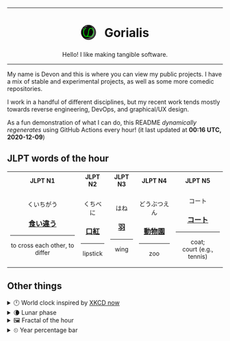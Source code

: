***

<h1 align="center">
<sub>
    <img src="readme/resources/avatar.png" height="36">
</sub>
&nbsp;
Gorialis
</h1>
<p align="center">
Hello! I like making tangible software.
</p>

***

My name is Devon and this is where you can view my public projects. I have a mix of stable and experimental projects, as well as some more comedic repositories.

I work in a handful of different disciplines, but my recent work tends mostly towards reverse engineering, DevOps, and graphical/UX design.

As a fun demonstration of what I can do, this README *dynamically regenerates* using GitHub Actions every hour! (it last updated at **00:16 UTC, 2020-12-09**)

<h2>JLPT words of the hour</h2>
<table>
    <tr>
        <th>JLPT N1</th>
        <th>JLPT N2</th>
        <th>JLPT N3</th>
        <th>JLPT N4</th>
        <th>JLPT N5</th>
    </tr>
    <tr>
        <td>
            <p align="center">くいちがう</p>
            <h3 align="center"><b><a href="https://jisho.org/search/%E9%A3%9F%E3%81%84%E9%81%95%E3%81%86">食い違う</a></b></h3>
            <hr>
            <p align="center">to cross each other,<wbr> to differ</p>
        </td>
        <td>
            <p align="center">くちべに</p>
            <h3 align="center"><b><a href="https://jisho.org/search/%E5%8F%A3%E7%B4%85">口紅</a></b></h3>
            <hr>
            <p align="center">lipstick</p>
        </td>
        <td>
            <p align="center">はね</p>
            <h3 align="center"><b><a href="https://jisho.org/search/%E7%BE%BD">羽</a></b></h3>
            <hr>
            <p align="center">wing</p>
        </td>
        <td>
            <p align="center">どうぶつえん</p>
            <h3 align="center"><b><a href="https://jisho.org/search/%E5%8B%95%E7%89%A9%E5%9C%92">動物園</a></b></h3>
            <hr>
            <p align="center">zoo</p>
        </td>
        <td>
            <p align="center">コート</p>
            <h3 align="center"><b><a href="https://jisho.org/search/%E3%82%B3%E3%83%BC%E3%83%88">コート</a></b></h3>
            <hr>
            <p align="center">coat;<br> court (e.g.,<wbr> tennis)</p>
        </td>
    </tr>
</table>

<h2>Other things</h2>
<details>
<summary>🕛  World clock inspired by <a href="https://xkcd.com/now">XKCD now</a></summary>

> <img src="generated/now.png" width="512">

</details>
<details>
<summary>🌘 Lunar phase</summary>

The moon is approximately 82.85% through its phase (Waning Crescent).

</details>
<details>
<summary>&#x1f5bc; Fractal of the hour</summary>

> <img src="generated/fractal.png" width="512">

</details>
<details>
<summary>&#x23f2; Year percentage bar</summary>
<pre><code>2020 [██████████████████▁▁] 93.72%</code></pre>
</details>

